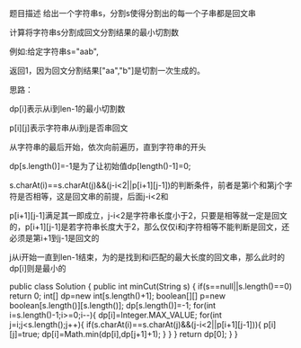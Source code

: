 题目描述
给出一个字符串s，分割s使得分割出的每一个子串都是回文串

计算将字符串s分割成回文分割结果的最小切割数

例如:给定字符串s="aab",

返回1，因为回文分割结果["aa","b"]是切割一次生成的。

思路：

dp[i]表示从i到len-1的最小切割数

p[i][j]表示字符串从i到j是否串回文 

从字符串的最后开始，依次向前遍历，直到字符串的开头

dp[s.length()]=-1是为了让初始值dp[length()-1]=0;

s.charAt(i)==s.charAt(j)&&(j-i<2||p[i+1][j-1])的判断条件，前者是第i个和第j个字符是否相等，这是回文串的前提，后面j-i<2和

p[i+1][j-1]满足其一即成立，j-i<2是字符串长度小于2，只要是相等就一定是回文的，p[i+1][j-1]是若字符串长度大于2，那么仅仅i和j字符相等不能判断是回文，还必须是第i+1到j-1是回文的

j从i开始一直到len-1结束，为的是找到和i匹配的最大长度的回文串，那么此时的dp[i]则是最小的

public class Solution {
    public int minCut(String s) {
        if(s==null||s.length()==0)
            return 0;
        int[] dp=new int[s.length()+1];
        boolean[][] p=new boolean[s.length()][s.length()];
        dp[s.length()]=-1;
        for(int i=s.length()-1;i>=0;i--){
            dp[i]=Integer.MAX_VALUE;
            for(int j=i;j<s.length();j++){
                if(s.charAt(i)==s.charAt(j)&&(j-i<2||p[i+1][j-1])){
                    p[i][j]=true;
                    dp[i]=Math.min(dp[i],dp[j+1]+1);
                }
            }
        }
        return dp[0];
    }
}

